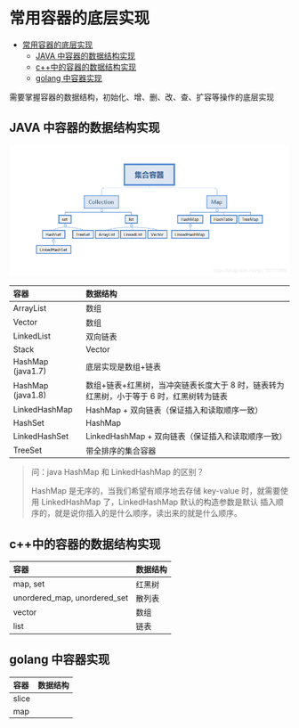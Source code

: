 # 常用容器的底层实现

<!-- @import "[TOC]" {cmd="toc" depthFrom=1 depthTo=6 orderedList=false} -->

<!-- code_chunk_output -->

- [常用容器的底层实现](#常用容器的底层实现)
  - [JAVA 中容器的数据结构实现](#java-中容器的数据结构实现)
  - [c++中的容器的数据结构实现](#c中的容器的数据结构实现)
  - [golang 中容器实现](#golang-中容器实现)

<!-- /code_chunk_output -->

需要掌握容器的数据结构，初始化、增、删、改、查、扩容等操作的底层实现

## JAVA 中容器的数据结构实现

![java_container](java_container.png)

| 容器              | 数据结构                                                                                 |
| :---------------- | :--------------------------------------------------------------------------------------- |
| ArrayList         | 数组                                                                                     |
| Vector            | 数组                                                                                     |
| LinkedList        | 双向链表                                                                                 |
| Stack             | Vector                                                                                   |
| HashMap (java1.7) | 底层实现是数组+链表                                                                      |
| HashMap (java1.8) | 数组+链表+红黑树，当冲突链表长度大于 8 时，链表转为红黑树，小于等于 6 时，红黑树转为链表 |
| LinkedHashMap     | HashMap + 双向链表（保证插入和读取顺序一致）                                             |
| HashSet           | HashMap                                                                                  |
| LinkedHashSet     | LinkedHashMap + 双向链表（保证插入和读取顺序一致）                                       |
| TreeSet           | 带全排序的集合容器                                                                       |

> 问：java HashMap 和 LinkedHashMap 的区别？
>
> HashMap 是无序的，当我们希望有顺序地去存储 key-value 时，就需要使用 LinkedHashMap 了，LinkedHashMap 默认的构造参数是默认 插入顺序的，就是说你插入的是什么顺序，读出来的就是什么顺序。

## c++中的容器的数据结构实现

| 容器                         | 数据结构 |
| :--------------------------- | :------- |
| map, set                     | 红黑树   |
| unordered_map, unordered_set | 散列表   |
| vector                       | 数组     |
| list                         | 链表     |

## golang 中容器实现

| 容器  | 数据结构 |
| :---- | :------- |
| slice |          |
| map   |          |
